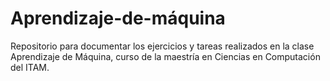 # Aprendizaje-de-máquina
Repositorio para documentar los ejercicios y tareas realizados en la clase Aprendizaje de Máquina, curso de la maestría en Ciencias en Computación del ITAM.
